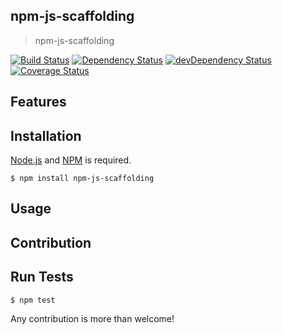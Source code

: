 ## npm-js-scaffolding

> npm-js-scaffolding

[![Build Status](https://travis-ci.org/cybertk/npm-js-scaffolding.svg?branch=master)](https://travis-ci.org/cybertk/npm-js-scaffolding)
[![Dependency Status](https://david-dm.org/cybertk/npm-js-scaffolding.svg)](https://david-dm.org/cybertk/npm-js-scaffolding)
[![devDependency Status](https://david-dm.org/cybertk/npm-js-scaffolding/dev-status.svg)](https://david-dm.org/cybertk/npm-js-scaffolding#info=devDependencies)
[![Coverage Status](https://img.shields.io/coveralls/cybertk/npm-js-scaffolding.svg)](https://coveralls.io/r/cybertk/npm-js-scaffolding)

## Features

## Installation

[Node.js][] and [NPM][] is required.

    $ npm install npm-js-scaffolding

[Node.js]: https://npmjs.org/
[NPM]: https://npmjs.org/

## Usage

## Contribution

## Run Tests

    $ npm test

Any contribution is more than welcome!
